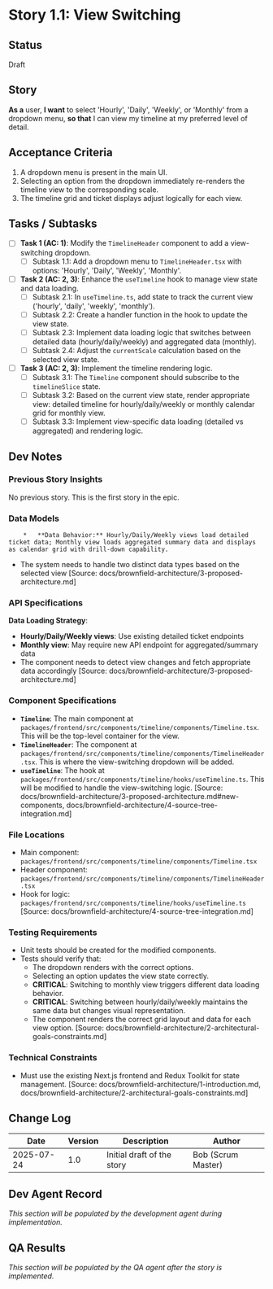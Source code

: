 # Story 1.1: View Switching

## Status
Draft

## Story
**As a** user,
**I want** to select 'Hourly', 'Daily', 'Weekly', or 'Monthly' from a dropdown menu,
**so that** I can view my timeline at my preferred level of detail.

## Acceptance Criteria
1. A dropdown menu is present in the main UI.
2. Selecting an option from the dropdown immediately re-renders the timeline view to the corresponding scale.
3. The timeline grid and ticket displays adjust logically for each view.

## Tasks / Subtasks
- [ ] **Task 1 (AC: 1)**: Modify the `TimelineHeader` component to add a view-switching dropdown.
  - [ ] Subtask 1.1: Add a dropdown menu to `TimelineHeader.tsx` with options: 'Hourly', 'Daily', 'Weekly', 'Monthly'.
- [ ] **Task 2 (AC: 2, 3)**: Enhance the `useTimeline` hook to manage view state and data loading.
  - [ ] Subtask 2.1: In `useTimeline.ts`, add state to track the current view ('hourly', 'daily', 'weekly', 'monthly').
  - [ ] Subtask 2.2: Create a handler function in the hook to update the view state.
  - [ ] Subtask 2.3: Implement data loading logic that switches between detailed data (hourly/daily/weekly) and aggregated data (monthly).
  - [ ] Subtask 2.4: Adjust the `currentScale` calculation based on the selected view state.
- [ ] **Task 3 (AC: 2, 3)**: Implement the timeline rendering logic.
    - [ ] Subtask 3.1: The `Timeline` component should subscribe to the `timelineSlice` state.
    - [ ] Subtask 3.2: Based on the current view state, render appropriate view: detailed timeline for hourly/daily/weekly or monthly calendar grid for monthly view.
    - [ ] Subtask 3.3: Implement view-specific data loading (detailed vs aggregated) and rendering logic.

## Dev Notes

### Previous Story Insights
No previous story. This is the first story in the epic.

### Data Models
        *   **Data Behavior:** Hourly/Daily/Weekly views load detailed ticket data; Monthly view loads aggregated summary data and displays as calendar grid with drill-down capability.
- The system needs to handle two distinct data types based on the selected view
[Source: docs/brownfield-architecture/3-proposed-architecture.md]

### API Specifications
**Data Loading Strategy**:
- **Hourly/Daily/Weekly views**: Use existing detailed ticket endpoints
- **Monthly view**: May require new API endpoint for aggregated/summary data
- The component needs to detect view changes and fetch appropriate data accordingly
[Source: docs/brownfield-architecture/3-proposed-architecture.md]

### Component Specifications
- **`Timeline`**: The main component at `packages/frontend/src/components/timeline/components/Timeline.tsx`. This will be the top-level container for the view.
- **`TimelineHeader`**: The component at `packages/frontend/src/components/timeline/components/TimelineHeader.tsx`. This is where the view-switching dropdown will be added.
- **`useTimeline`**: The hook at `packages/frontend/src/components/timeline/hooks/useTimeline.ts`. This will be modified to handle the view-switching logic.
[Source: docs/brownfield-architecture/3-proposed-architecture.md#new-components, docs/brownfield-architecture/4-source-tree-integration.md]

### File Locations
- Main component: `packages/frontend/src/components/timeline/components/Timeline.tsx`
- Header component: `packages/frontend/src/components/timeline/components/TimelineHeader.tsx`
- Hook for logic: `packages/frontend/src/components/timeline/hooks/useTimeline.ts`
[Source: docs/brownfield-architecture/4-source-tree-integration.md]

### Testing Requirements
- Unit tests should be created for the modified components.
- Tests should verify that:
  - The dropdown renders with the correct options.
  - Selecting an option updates the view state correctly.
  - **CRITICAL**: Switching to monthly view triggers different data loading behavior.
  - **CRITICAL**: Switching between hourly/daily/weekly maintains the same data but changes visual representation.
  - The component renders the correct grid layout and data for each view option.
[Source: docs/brownfield-architecture/2-architectural-goals-constraints.md]

### Technical Constraints
- Must use the existing Next.js frontend and Redux Toolkit for state management.
[Source: docs/brownfield-architecture/1-introduction.md, docs/brownfield-architecture/2-architectural-goals-constraints.md]

## Change Log

| Date       | Version | Description                | Author        |
|------------|---------|----------------------------|---------------|
| 2025-07-24 | 1.0     | Initial draft of the story | Bob (Scrum Master) |

## Dev Agent Record
*This section will be populated by the development agent during implementation.*

## QA Results
*This section will be populated by the QA agent after the story is implemented.*
